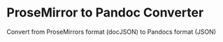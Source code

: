 # ProseMirror to Pandoc Converter

Convert from ProseMirrors format (docJSON) to Pandocs format (JSON)


